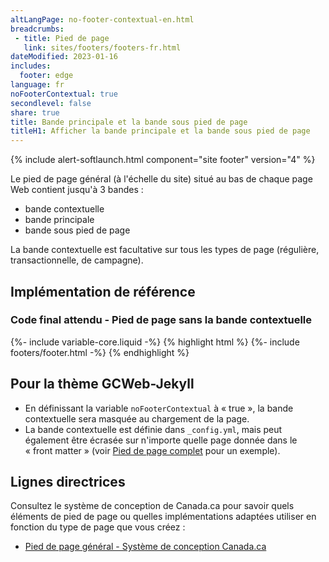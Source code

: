 ```yaml
---
altLangPage: no-footer-contextual-en.html
breadcrumbs:
 - title: Pied de page
   link: sites/footers/footers-fr.html
dateModified: 2023-01-16
includes:
  footer: edge
language: fr
noFooterContextual: true
secondlevel: false
share: true
title: Bande principale et la bande sous pied de page
titleH1: Afficher la bande principale et la bande sous pied de page
---
```

<div class="wb-prettify all-pre hide"></div>

{% include alert-softlaunch.html component="site footer" version="4" %}

Le pied de page général (à l'échelle du site) situé au bas de chaque page Web contient jusqu'à 3 bandes :
* bande contextuelle
* bande principale
* bande sous pied de page

La bande contextuelle est facultative sur tous les types de page (régulière, transactionnelle, de campagne).

## Implémentation de référence

### Code final attendu - Pied de page sans la bande contextuelle

{%- include variable-core.liquid -%}
{% highlight html %}
	{%- include footers/footer.html -%}
{% endhighlight %}

## Pour la thème GCWeb-Jekyll
* En définissant la variable `noFooterContextual` à «&nbsp;true&nbsp;», la bande contextuelle sera masquée au chargement de la page.
* La bande contextuelle est définie dans `_config.yml`, mais peut également être écrasée sur n'importe quelle page donnée dans le «&nbsp;front matter&nbsp;» (voir [Pied de page complet](footers-fr.html) pour un exemple).

## Lignes directrices

Consultez le système de conception de Canada.ca pour savoir quels éléments de pied de page ou quelles implémentations adaptées utiliser en fonction du type de page que vous créez :

* [Pied de page général - Système de conception Canada.ca](https://conception.canada.ca/configurations-conception-communes/pied-page.html)


